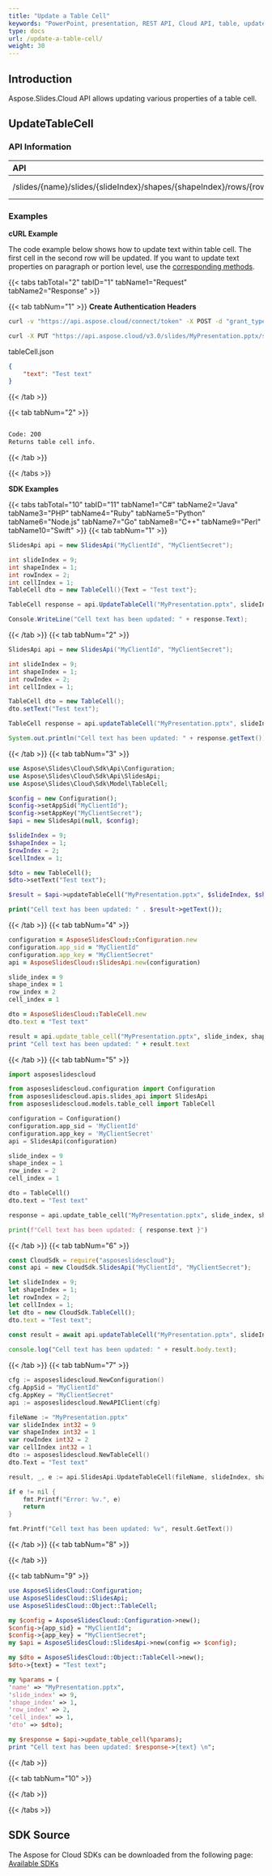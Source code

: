 ```yaml
---
title: "Update a Table Cell"
keywords: "PowerPoint, presentation, REST API, Cloud API, table, update a cell"
type: docs
url: /update-a-table-cell/
weight: 30
---
```

## **Introduction**
Aspose.Slides.Cloud API allows updating various properties of a table cell.
## **UpdateTableCell**
### **API Information**
|**API**|**Type**|**Description**|**Resource**|
| :- | :- | :- | :- |
/slides/{name}/slides/{slideIndex}/shapes/{shapeIndex}/rows/{rowIndex}/cells/{cellIndex}|PUT|Returns table info|[UpdateTableCell](#)
### **Examples**
**cURL Example**

The code example below shows how to update text within table cell. The first cell in the second row will be updated. If you want to update text properties on paragraph or portion level, use the [corresponding methods](/slides/working-with-text-in-table-cells/).

{{< tabs tabTotal="2" tabID="1" tabName1="Request" tabName2="Response" >}}

{{< tab tabNum="1" >}}
**Create Authentication Headers**
```sh
curl -v "https://api.aspose.cloud/connect/token" -X POST -d "grant_type=client_credentials&client_id=XXXX&client_secret=XXXX-XX" -H "Content-Type: application/x-www-form-urlencoded" -H "Accept: application/json"
```

```sh
curl -X PUT "https://api.aspose.cloud/v3.0/slides/MyPresentation.pptx/slides/9/shapes/1/rows/2/cell/1" -H "Authorization: Bearer [Access Token]" -H "Content-Type: text/json" -F @"tableCell.json" 
```

tableCell.json
```json
{
    "text": "Test text"
}
```

{{< /tab >}}

{{< tab tabNum="2" >}}
```sh

Code: 200
Returns table cell info.

```
{{< /tab >}}

{{< /tabs >}}

**SDK Examples**

{{< tabs tabTotal="10" tabID="11" tabName1="C#" tabName2="Java" tabName3="PHP" tabName4="Ruby" tabName5="Python" tabName6="Node.js" tabName7="Go" tabName8="C++" tabName9="Perl" tabName10="Swift" >}}
{{< tab tabNum="1" >}}

```csharp
SlidesApi api = new SlidesApi("MyClientId", "MyClientSecret");

int slideIndex = 9;
int shapeIndex = 1;
int rowIndex = 2;
int cellIndex = 1;
TableCell dto = new TableCell(){Text = "Test text"};

TableCell response = api.UpdateTableCell("MyPresentation.pptx", slideIndex, shapeIndex, rowIndex, cellIndex, dto);

Console.WriteLine("Cell text has been updated: " + response.Text);
```

{{< /tab >}}
{{< tab tabNum="2" >}}

```java
SlidesApi api = new SlidesApi("MyClientId", "MyClientSecret");

int slideIndex = 9;
int shapeIndex = 1;
int rowIndex = 2;
int cellIndex = 1;

TableCell dto = new TableCell();
dto.setText("Test text");

TableCell response = api.updateTableCell("MyPresentation.pptx", slideIndex, shapeIndex, rowIndex, cellIndex, dto, null, null, null);

System.out.println("Cell text has been updated: " + response.getText());
```
{{< /tab >}}
{{< tab tabNum="3" >}}

```php
use Aspose\Slides\Cloud\Sdk\Api\Configuration;
use Aspose\Slides\Cloud\Sdk\Api\SlidesApi;
use Aspose\Slides\Cloud\Sdk\Model\TableCell;

$config = new Configuration();
$config->setAppSid("MyClientId");
$config->setAppKey("MyClientSecret");
$api = new SlidesApi(null, $config);

$slideIndex = 9;
$shapeIndex = 1;
$rowIndex = 2;
$cellIndex = 1;

$dto = new TableCell();
$dto->setText("Test text");

$result = $api->updateTableCell("MyPresentation.pptx", $slideIndex, $shapeIndex, $rowIndex, $cellIndex, $dto);

print("Cell text has been updated: " . $result->getText());
```

{{< /tab >}}
{{< tab tabNum="4" >}}

```ruby
configuration = AsposeSlidesCloud::Configuration.new
configuration.app_sid = "MyClientId"
configuration.app_key = "MyClientSecret"
api = AsposeSlidesCloud::SlidesApi.new(configuration)

slide_index = 9
shape_index = 1
row_index = 2
cell_index = 1

dto = AsposeSlidesCloud::TableCell.new
dto.text = "Test text"

result = api.update_table_cell("MyPresentation.pptx", slide_index, shape_index, row_index, cell_index, dto)
print "Cell text has been updated: " + result.text

```

{{< /tab >}}
{{< tab tabNum="5" >}}

```python
import asposeslidescloud

from asposeslidescloud.configuration import Configuration
from asposeslidescloud.apis.slides_api import SlidesApi
from asposeslidescloud.models.table_cell import TableCell

configuration = Configuration()
configuration.app_sid = 'MyClientId'
configuration.app_key = 'MyClientSecret'
api = SlidesApi(configuration)

slide_index = 9
shape_index = 1
row_index = 2
cell_index = 1

dto = TableCell()
dto.text = "Test text"

response = api.update_table_cell("MyPresentation.pptx", slide_index, shape_index, row_index, cell_index, dto)

print(f"Cell text has been updated: { response.text }")
```

{{< /tab >}}
{{< tab tabNum="6" >}}

```javascript
const CloudSdk = require("asposeslidescloud");
const api = new CloudSdk.SlidesApi("MyClientId", "MyClientSecret");

let slideIndex = 9;
let shapeIndex = 1;
let rowIndex = 2;
let cellIndex = 1;
let dto = new CloudSdk.TableCell();
dto.text = "Test text";

const result = await api.updateTableCell("MyPresentation.pptx", slideIndex, shapeIndex, rowIndex, cellIndex, dto);
            
console.log("Cell text has been updated: " + result.body.text);
```
{{< /tab >}}
{{< tab tabNum="7" >}}

```go
cfg := asposeslidescloud.NewConfiguration()
cfg.AppSid = "MyClientId"
cfg.AppKey = "MyClientSecret"
api := asposeslidescloud.NewAPIClient(cfg)

fileName := "MyPresentation.pptx"
var slideIndex int32 = 9
var shapeIndex int32 = 1
var rowIndex int32 = 2
var cellIndex int32 = 1
dto := asposeslidescloud.NewTableCell()
dto.Text = "Test text"

result, _, e := api.SlidesApi.UpdateTableCell(fileName, slideIndex, shapeIndex, rowIndex, cellIndex, dto, "", "", "")

if e != nil {
    fmt.Printf("Error: %v.", e)
    return
}

fmt.Printf("Cell text has been updated: %v", result.GetText())
```

{{< /tab >}}
{{< tab tabNum="8" >}}

{{< /tab >}}

{{< tab tabNum="9" >}}

```perl
use AsposeSlidesCloud::Configuration;
use AsposeSlidesCloud::SlidesApi;
use AsposeSlidesCloud::Object::TableCell;

my $config = AsposeSlidesCloud::Configuration->new();
$config->{app_sid} = "MyClientId";
$config->{app_key} = "MyClientSecret";
my $api = AsposeSlidesCloud::SlidesApi->new(config => $config);

my $dto = AsposeSlidesCloud::Object::TableCell->new();
$dto->{text} = "Test text";

my %params = (
'name' => "MyPresentation.pptx", 
'slide_index' => 9,
'shape_index' => 1,
'row_index' => 2,
'cell_index' => 1, 
'dto' => $dto);

my $response = $api->update_table_cell(%params);
print "Cell text has been updated: $response->{text} \n";
```

{{< /tab >}}

{{< tab tabNum="10" >}}

{{< /tab >}}

{{< /tabs >}}
## **SDK Source**

The Aspose for Cloud SDKs can be downloaded from the following page: [Available SDKs](/slides/available-sdks/)